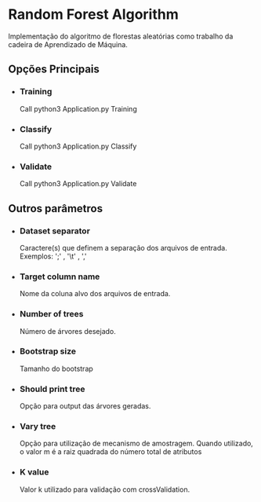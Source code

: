 <h1>Random Forest Algorithm</h1>
<p>Implementação do algoritmo de florestas aleatórias como trabalho da cadeira de Aprendizado de Máquina.</p>

<h2>Opções Principais</h2>
<ul>
	<li>
		<h3>Training</h3>
		<p>Call python3 Application.py Training</p>
	</li>
	<li>
		<h3>Classify</h3>
		<p>Call python3 Application.py Classify</p>
	</li>
	<li>
		<h3>Validate</h3>
		<p>Call python3 Application.py Validate</p>
	</li>
</ul>
<h2>Outros parâmetros</h2>
<ul>
	<li>
		<h3>Dataset separator</h3>
		<p>Caractere(s) que definem a separação dos arquivos de entrada. Exemplos: ';' , '\t' , ',' </p>
	</li>
	<li>
		<h3>Target column name</h3>
		<p>Nome da coluna alvo dos arquivos de entrada.</p>
	</li>
	<li>
		<h3>Number of trees</h3>
		<p>Número de árvores desejado.</p>
	</li>
	<li>
		<h3>Bootstrap size</h3>
		<p>Tamanho do bootstrap</p>
	</li>
	<li>
		<h3>Should print tree</h3>
		<p>Opção para output das árvores geradas.</p>
	</li>
	<li>
		<h3>Vary tree</h3>
		<p>Opção para utilização de mecanismo de amostragem. Quando utilizado, o valor m é a raiz quadrada do número total de atributos</p>
	</li>
	<li>
		<h3>K value</h3>
		<p>Valor k utilizado para validação com crossValidation.</p>
	</li>
</ul>